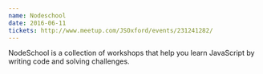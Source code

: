 ```yaml
---
name: Nodeschool
date: 2016-06-11
tickets: http://www.meetup.com/JSOxford/events/231241282/
---
```


NodeSchool is a collection of workshops that help you learn JavaScript by writing code and solving challenges.
